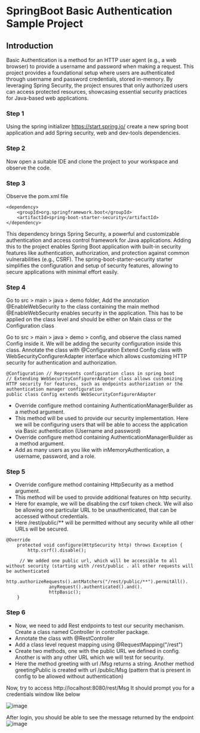 # SpringBoot Basic Authentication Sample Project

## Introduction
Basic Authentication is a method for an HTTP user agent (e.g., a web browser) to provide a username and password when making a request. 
This project provides a foundational setup where users are authenticated through username and password credentials, stored in-memory. By leveraging Spring Security, 
the project ensures that only authorized users can access protected resources, showcasing essential security practices for Java-based web applications. 

### Step 1
Using the spring initializer https://start.spring.io/ create a new spring boot application and add Spring security, web and dev-tools dependencies.

### Step 2
Now open a suitable IDE and clone the project to your workspace and observe the code.

### Step 3
Observe the pom.xml file 
```
<dependency>
    <groupId>org.springframework.boot</groupId>
    <artifactId>spring-boot-starter-security</artifactId>
</dependency>
```
This dependency brings Spring Security, a powerful and customizable authentication and access control framework for Java applications. 
Adding this to the project enables Spring Boot application with built-in security features like authentication, authorization, and protection against common vulnerabilities (e.g., CSRF). 
The spring-boot-starter-security starter simplifies the configuration and setup of security features, allowing to secure applications with minimal effort easily.

### Step 4
Go to src > main > java > demo folder, Add the annotation @EnableWebSecurity to the class containing the main method
@EnableWebSecurity enables security in the application. This has to be applied on the class level and should be either on Main class or the Configuration class

Go to src > main > java > demo > config, and observe the class named Config inside it. We will be adding the security configuration inside this class.
Annotate the class with @Configuration
Extend Config class with WebSecurityConfigurerAdapter interface which allows customizing HTTP security for authentication and authorization.

```
@Configuration // Represents configuration class in spring boot
// Extending WebSecurityConfigurerAdapter class allows customizing HTTP security for features, such as endpoints authorization or the authentication manager configuration
public class Config extends WebSecurityConfigurerAdapter
```

- Override configure method containing AuthenticationManagerBuilder as a method argument.
- This method will be used to provide our security implementation. Here we will be configuring users that will be able to access the application via Basic authentication (Username and password)
- Override configure method containing AuthenticationManagerBuilder as a method argument.
- Add as many users as you like with inMemoryAuthentication, a username, password, and a role.

### Step 5

- Override configure method containing HttpSecurity as a method argument.
- This method will be used to provide additional features on http security.
- Here for example, we will be disabling the csrf token check. We will also be allowing one particular URL to be unauthenticated, that can be accessed without credentials.
- Here /rest/public/** will be permitted without any security while all other URLs will be secured.

```
@Override
    protected void configure(HttpSecurity http) throws Exception {
        http.csrf().disable();

     // We added one public url, which will be accessible to all without security (starting with /rest/public . all other requests will be authenticated
        http.authorizeRequests().antMatchers("/rest/public/**").permitAll().
                anyRequest().authenticated().and().
                httpBasic();
    }

```


### Step 6

- Now, we need to add Rest endpoints to test our security mechanism. Create a class named Controller in controller package.
- Annotate the class with @RestController
- Add a class level request mapping using @RequestMapping("/rest")
- Create two methods, one with the public URL we defined in config. Another is with any other URL which we will test for security.
- Here the method greeting with url /Msg returns a string. Another method greetingPublic is created with url /public/Msg (pattern that is present in config to be allowed without authentication)

Now, try to access http://localhost:8080/rest/Msg
It should prompt you for a credentials window like below


![image](https://github.com/user-attachments/assets/8f04dc28-c0a3-4a47-b82b-9ede224fd749)


After login, you should be able to see the message returned by the endpoint
![image](https://github.com/user-attachments/assets/00967260-5954-445e-981b-e19051d056cf)











